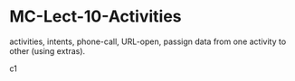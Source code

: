 # MC-Lect-10-Activities
activities, intents, phone-call, URL-open, passign data from one activity to other (using extras).

c1